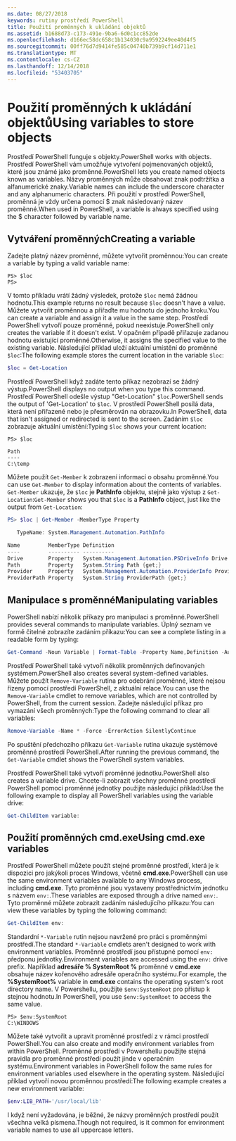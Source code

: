 ```yaml
---
ms.date: 08/27/2018
keywords: rutiny prostředí PowerShell
title: Použití proměnných k ukládání objektů
ms.assetid: b1688d73-c173-491e-9ba6-6d0c1cc852de
ms.openlocfilehash: d166ec58dc658c1b134030c9a9592249ee40d4f5
ms.sourcegitcommit: 00ff76d7d9414fe585c04740b739b9cf14d711e1
ms.translationtype: MT
ms.contentlocale: cs-CZ
ms.lasthandoff: 12/14/2018
ms.locfileid: "53403705"
---
```

# <a name="using-variables-to-store-objects"></a><span data-ttu-id="86496-103">Použití proměnných k ukládání objektů</span><span class="sxs-lookup"><span data-stu-id="86496-103">Using variables to store objects</span></span>

<span data-ttu-id="86496-104">Prostředí PowerShell funguje s objekty.</span><span class="sxs-lookup"><span data-stu-id="86496-104">PowerShell works with objects.</span></span> <span data-ttu-id="86496-105">Prostředí PowerShell vám umožňuje vytvoření pojmenovaných objektů, které jsou známé jako proměnné.</span><span class="sxs-lookup"><span data-stu-id="86496-105">PowerShell lets you create named objects known as variables.</span></span>
<span data-ttu-id="86496-106">Názvy proměnných může obsahovat znak podtržítka a alfanumerické znaky.</span><span class="sxs-lookup"><span data-stu-id="86496-106">Variable names can include the underscore character and any alphanumeric characters.</span></span> <span data-ttu-id="86496-107">Při použití v prostředí PowerShell, proměnná je vždy určena pomocí \$ znak následovaný název proměnné.</span><span class="sxs-lookup"><span data-stu-id="86496-107">When used in PowerShell, a variable is always specified using the \$ character followed by variable name.</span></span>

## <a name="creating-a-variable"></a><span data-ttu-id="86496-108">Vytváření proměnných</span><span class="sxs-lookup"><span data-stu-id="86496-108">Creating a variable</span></span>

<span data-ttu-id="86496-109">Zadejte platný název proměnné, můžete vytvořit proměnnou:</span><span class="sxs-lookup"><span data-stu-id="86496-109">You can create a variable by typing a valid variable name:</span></span>

```
PS> $loc
PS>
```

<span data-ttu-id="86496-110">V tomto příkladu vrátí žádný výsledek, protože `$loc` nemá žádnou hodnotu.</span><span class="sxs-lookup"><span data-stu-id="86496-110">This example returns no result because `$loc` doesn't have a value.</span></span> <span data-ttu-id="86496-111">Můžete vytvořit proměnnou a přiřaďte mu hodnotu do jednoho kroku.</span><span class="sxs-lookup"><span data-stu-id="86496-111">You can create a variable and assign it a value in the same step.</span></span> <span data-ttu-id="86496-112">Prostředí PowerShell vytvoří pouze proměnné, pokud neexistuje.</span><span class="sxs-lookup"><span data-stu-id="86496-112">PowerShell only creates the variable if it doesn't exist.</span></span>
<span data-ttu-id="86496-113">V opačném případě přiřazuje zadanou hodnotu existující proměnné.</span><span class="sxs-lookup"><span data-stu-id="86496-113">Otherwise, it assigns the specified value to the existing variable.</span></span> <span data-ttu-id="86496-114">Následující příklad uloží aktuální umístění do proměnné `$loc`:</span><span class="sxs-lookup"><span data-stu-id="86496-114">The following example stores the current location in the variable `$loc`:</span></span>

```powershell
$loc = Get-Location
```

<span data-ttu-id="86496-115">Prostředí PowerShell když zadáte tento příkaz nezobrazí se žádný výstup.</span><span class="sxs-lookup"><span data-stu-id="86496-115">PowerShell displays no output when you type this command.</span></span> <span data-ttu-id="86496-116">Prostředí PowerShell odešle výstup "Get-Location" `$loc`.</span><span class="sxs-lookup"><span data-stu-id="86496-116">PowerShell sends the output of 'Get-Location' to `$loc`.</span></span> <span data-ttu-id="86496-117">V prostředí PowerShell posílá data, která není přiřazené nebo je přesměrován na obrazovku.</span><span class="sxs-lookup"><span data-stu-id="86496-117">In PowerShell, data that isn't assigned or redirected is sent to the screen.</span></span> <span data-ttu-id="86496-118">Zadáním `$loc` zobrazuje aktuální umístění:</span><span class="sxs-lookup"><span data-stu-id="86496-118">Typing `$loc` shows your current location:</span></span>

```
PS> $loc

Path
----
C:\temp
```

<span data-ttu-id="86496-119">Můžete použít `Get-Member` k zobrazení informací o obsahu proměnné.</span><span class="sxs-lookup"><span data-stu-id="86496-119">You can use `Get-Member` to display information about the contents of variables.</span></span> <span data-ttu-id="86496-120">`Get-Member` ukazuje, že `$loc` je **PathInfo** objektu, stejně jako výstup z `Get-Location`:</span><span class="sxs-lookup"><span data-stu-id="86496-120">`Get-Member` shows you that `$loc` is a **PathInfo** object, just like the output from `Get-Location`:</span></span>

```powershell
PS> $loc | Get-Member -MemberType Property

   TypeName: System.Management.Automation.PathInfo

Name         MemberType Definition
----         ---------- ----------
Drive        Property   System.Management.Automation.PSDriveInfo Drive {get;}
Path         Property   System.String Path {get;}
Provider     Property   System.Management.Automation.ProviderInfo Provider {...
ProviderPath Property   System.String ProviderPath {get;}
```

## <a name="manipulating-variables"></a><span data-ttu-id="86496-121">Manipulace s proměnné</span><span class="sxs-lookup"><span data-stu-id="86496-121">Manipulating variables</span></span>

<span data-ttu-id="86496-122">PowerShell nabízí několik příkazy pro manipulaci s proměnné.</span><span class="sxs-lookup"><span data-stu-id="86496-122">PowerShell provides several commands to manipulate variables.</span></span> <span data-ttu-id="86496-123">Úplný seznam ve formě čitelné zobrazíte zadáním příkazu:</span><span class="sxs-lookup"><span data-stu-id="86496-123">You can see a complete listing in a readable form by typing:</span></span>

```powershell
Get-Command -Noun Variable | Format-Table -Property Name,Definition -AutoSize -Wrap
```

<span data-ttu-id="86496-124">Prostředí PowerShell také vytvoří několik proměnných definovaných systémem.</span><span class="sxs-lookup"><span data-stu-id="86496-124">PowerShell also creates several system-defined variables.</span></span> <span data-ttu-id="86496-125">Můžete použít `Remove-Variable` rutina pro odebrání proměnné, které nejsou řízeny pomocí prostředí PowerShell, z aktuální relace.</span><span class="sxs-lookup"><span data-stu-id="86496-125">You can use the `Remove-Variable` cmdlet to remove variables, which are not controlled by PowerShell, from the current session.</span></span> <span data-ttu-id="86496-126">Zadejte následující příkaz pro vymazání všech proměnných:</span><span class="sxs-lookup"><span data-stu-id="86496-126">Type the following command to clear all variables:</span></span>

```powershell
Remove-Variable -Name * -Force -ErrorAction SilentlyContinue
```

<span data-ttu-id="86496-127">Po spuštění předchozího příkazu `Get-Variable` rutina ukazuje systémové proměnné prostředí PowerShell.</span><span class="sxs-lookup"><span data-stu-id="86496-127">After running the previous command, the `Get-Variable` cmdlet shows the PowerShell system variables.</span></span>

<span data-ttu-id="86496-128">Prostředí PowerShell také vytvoří proměnné jednotku.</span><span class="sxs-lookup"><span data-stu-id="86496-128">PowerShell also creates a variable drive.</span></span> <span data-ttu-id="86496-129">Chcete-li zobrazit všechny proměnné prostředí PowerShell pomocí proměnné jednotky použijte následující příklad:</span><span class="sxs-lookup"><span data-stu-id="86496-129">Use the following example to display all PowerShell variables using the variable drive:</span></span>

```powershell
Get-ChildItem variable:
```

## <a name="using-cmdexe-variables"></a><span data-ttu-id="86496-130">Použití proměnných cmd.exe</span><span class="sxs-lookup"><span data-stu-id="86496-130">Using cmd.exe variables</span></span>

<span data-ttu-id="86496-131">Prostředí PowerShell můžete použít stejné proměnné prostředí, která je k dispozici pro jakýkoli proces Windows, včetně **cmd.exe**.</span><span class="sxs-lookup"><span data-stu-id="86496-131">PowerShell can use the same environment variables available to any Windows process, including **cmd.exe**.</span></span> <span data-ttu-id="86496-132">Tyto proměnné jsou vystaveny prostřednictvím jednotku s názvem `env:`.</span><span class="sxs-lookup"><span data-stu-id="86496-132">These variables are exposed through a drive named `env:`.</span></span> <span data-ttu-id="86496-133">Tyto proměnné můžete zobrazit zadáním následujícího příkazu:</span><span class="sxs-lookup"><span data-stu-id="86496-133">You can view these variables by typing the following command:</span></span>

```powershell
Get-ChildItem env:
```

<span data-ttu-id="86496-134">Standardní `*-Variable` rutin nejsou navržené pro práci s proměnnými prostředí.</span><span class="sxs-lookup"><span data-stu-id="86496-134">The standard `*-Variable` cmdlets aren't designed to work with environment variables.</span></span> <span data-ttu-id="86496-135">Proměnné prostředí jsou přístupné pomocí `env:` předponu jednotky.</span><span class="sxs-lookup"><span data-stu-id="86496-135">Environment variables are accessed using the `env:` drive prefix.</span></span> <span data-ttu-id="86496-136">Například **adresáře % SystemRoot %** proměnné v **cmd.exe** obsahuje název kořenového adresáře operačního systému.</span><span class="sxs-lookup"><span data-stu-id="86496-136">For example, the **%SystemRoot%** variable in **cmd.exe** contains the operating system's root directory name.</span></span> <span data-ttu-id="86496-137">V Powershellu, použijte `$env:SystemRoot` pro přístup k stejnou hodnotu.</span><span class="sxs-lookup"><span data-stu-id="86496-137">In PowerShell, you use `$env:SystemRoot` to access the same value.</span></span>

```
PS> $env:SystemRoot
C:\WINDOWS
```

<span data-ttu-id="86496-138">Můžete také vytvořit a upravit proměnné prostředí z v rámci prostředí PowerShell.</span><span class="sxs-lookup"><span data-stu-id="86496-138">You can also create and modify environment variables from within PowerShell.</span></span> <span data-ttu-id="86496-139">Proměnné prostředí v Powershellu použijte stejná pravidla pro proměnné prostředí použít jinde v operačním systému.</span><span class="sxs-lookup"><span data-stu-id="86496-139">Environment variables in PowerShell follow the same rules for environment variables used elsewhere in the operating system.</span></span> <span data-ttu-id="86496-140">Následující příklad vytvoří novou proměnnou prostředí:</span><span class="sxs-lookup"><span data-stu-id="86496-140">The following example creates a new environment variable:</span></span>

```powershell
$env:LIB_PATH='/usr/local/lib'
```

<span data-ttu-id="86496-141">I když není vyžadována, je běžné, že názvy proměnných prostředí použít všechna velká písmena.</span><span class="sxs-lookup"><span data-stu-id="86496-141">Though not required, is it common for environment variable names to use all uppercase letters.</span></span>

